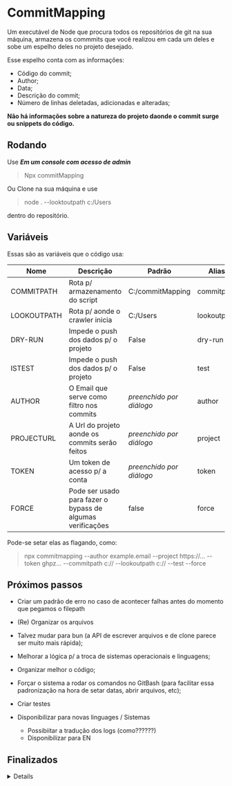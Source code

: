 # CommitMapping
Um executável de Node que procura todos os repositórios de git na sua máquina, armazena os commmits que você realizou em cada um deles e sobe um espelho deles no projeto desejado.  

Esse espelho conta com as informações:  
- Código do commit;  
- Author;  
- Data;  
- Descrição do commit;
- Número de linhas deletadas, adicionadas e alteradas;

**Não há informações sobre a natureza do projeto daonde o commit surge ou snippets do código.** 

## Rodando

Use ***Em um console com acesso de admin***
>Npx commitMapping


Ou Clone na sua máquina e use
>node .  --looktoutpath c:/Users

dentro do repositório.  

## Variáveis

Essas são as variáveis que o código usa:

| Nome          | Descrição                                                  | Padrão                   | Alias       |
| ------------- | ---------------------------------------------------------- | ------------------------ | ----------- |
| COMMITPATH    | Rota p/ armazenamento do script                            | C:/commitMapping         | commitpath  |
| LOOKOUTPATH   | Rota p/ aonde o crawler inicia                             | C:/Users                 | lookoutpath |
| DRY-RUN       | Impede o push dos dados p/ o projeto                       | False                    | dry-run     |
| ISTEST        | Impede o push dos dados p/ o projeto                       | False                    | test        |
| AUTHOR        | O Email que serve como filtro nos commits                  | *preenchido por diálogo* | author      |
| PROJECTURL    | A Url do projeto aonde os commits serão feitos             | *preenchido por diálogo* | project     |
| TOKEN         | Um token de acesso p/ a conta                              | *preenchido por diálogo* | token       |
| FORCE         | Pode ser usado para fazer o bypass de algumas verificações | false                    | force       |

Pode-se setar elas as flagando, como:
> npx commitmapping --author example.email --project https://... --token ghpz... --commitpath c:// --lookoutpath c:// --test --force

## Próximos passos
- Criar um padrão de erro no caso de acontecer falhas antes do momento que pegamos o filepath
- (Re) Organizar os arquivos
- Talvez mudar para bun (a API de escrever arquivos e de clone parece ser muito mais rápida);
- Melhorar a lógica p/ a troca de sistemas operacionais e linguagens;
- Organizar melhor o código;
- Forçar o sistema a rodar os comandos no GitBash (para facilitar essa padronização na hora de setar datas, abrir arquivos, etc);
- Criar testes

- Disponibilizar para novas linguages / Sistemas
    - Possibiitar a tradução dos logs (como??????)
    - Disponibilizar para EN

## Finalizados
<details>

- Tentar passar os arquivos para algum lugar temp
    
- Melhorar a lógica de tradução (a parte mais complexa disso vai ser descontinuada pela alteração da data ser feito pela própria API do git agora);

- Tentar alterar a data do commit pelas próprias opções da API do git (ou mudando as variáveis de ambiente);

- Criar um wrapper de erros;

- Melhorar o log de saída do sistemas;

- Subir para o NPX (e trocar de nome, talvez);
    - Usar localmente no diretório apontado (quando mudar p/ npx)

- Nos detalhes do commit, colocar o número de linhas;

- Nos detalhes do commit, colocar o nome do projeto; (poderia ser considerado vazamento de info)

- Nos detalhes do commit, colocar as linguagens dos arquivos alterados. (poderia ser considerado vazamento de info)

- URLs dão problema

- Não duplicar Commits e não deletar o arquivo atual;

- Criar um caso de testes que não pusha;

- Melhorar a leitura do readme;

- Arrumar as envs de ambiente p/ incluir email, token e repo;

- Armazenar os commits que deram erro;

- Error Handler mais completo;

- Lidar com kill Switchs;

- Adicionar novas variáveis ao ReadMe;

- Função de DeleteFile em utils;

- Mudar o jeito que o crawler funciona p/ evitar a recorrencia da função;

- Ajustes na escrita e novas tasks;

- Break o Born() no phaser;

- Pegar o diretório atual e usar ele para construir as rotas padrões;

- Possibilitar vários processos de estarem ocupando a thread quando executando em loop;

- Break o modifyAndCommit() no git.controller;

- Token e URL estão hardcoded;

- Bug no horário

- Bug no caso do projeto já existir
</details>